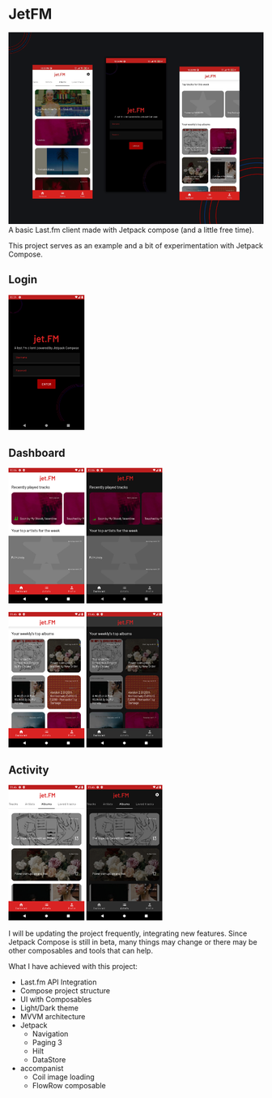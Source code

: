 # JetFM
![JetFM](https://raw.githubusercontent.com/pblinux/jetfm/master/images/jetfm.png)
A basic Last.fm client made with Jetpack compose (and a little free time).

This project serves as an example and a bit of experimentation with Jetpack Compose.

## Login
<p float="left">
<img src="https://raw.githubusercontent.com/pblinux/jetfm/master/images/login.png" width="150">
</p>

## Dashboard
<p float="left">
<img src="https://raw.githubusercontent.com/pblinux/jetfm/master/images/home.png" width="150">
<img  src="https://raw.githubusercontent.com/pblinux/jetfm/master/images/home-dark.png" width="150">
</p>

<p float="left">
<img src="https://raw.githubusercontent.com/pblinux/jetfm/master/images/recent.png" width="150">
<img  src="https://raw.githubusercontent.com/pblinux/jetfm/master/images/recent-dark.png" width="150">
</p>

## Activity
<p float="left">
<img src="https://raw.githubusercontent.com/pblinux/jetfm/master/images/activity.png" width="150">
<img  src="https://raw.githubusercontent.com/pblinux/jetfm/master/images/activity-dark.png" width="150">
</p>

I will be updating the project frequently, integrating new features.
Since Jetpack Compose is still in beta, many things may change or there may be other composables and tools that can help.

What I have achieved with this project:

- Last.fm API Integration
- Compose project structure
- UI with Composables
- Light/Dark theme
- MVVM architecture
- Jetpack
  - Navigation
  - Paging 3
  - Hilt
  - DataStore
- accompanist
  - Coil image loading
  - FlowRow composable
